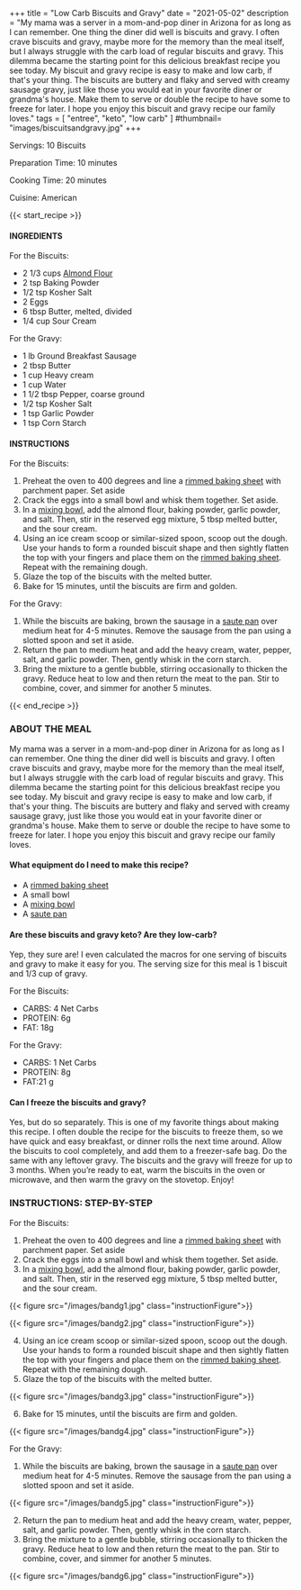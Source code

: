 +++
title = "Low Carb Biscuits and Gravy"
date = "2021-05-02"
description = "My mama was a server in a mom-and-pop diner in Arizona for as long as I can remember. One thing the diner did well is biscuits and gravy. I often crave biscuits and gravy, maybe more for the memory than the meal itself, but I always struggle with the carb load of regular biscuits and gravy. This dilemma became the starting point for this delicious breakfast recipe you see today. My biscuit and gravy recipe is easy to make and low carb, if that's your thing. The biscuits are buttery and flaky and served with creamy sausage gravy, just like those you would eat in your favorite diner or grandma's house. Make them to serve or double the recipe to have some to freeze for later. I hope you enjoy this biscuit and gravy recipe our family loves."
tags = [
    "entree",
    "keto",
    "low carb"
]
#thumbnail= "images/biscuitsandgravy.jpg"
+++

Servings: 10 Biscuits <!--more-->

Preparation Time: 10 minutes

Cooking Time: 20 minutes

Cuisine: American

{{< start_recipe >}}

#### INGREDIENTS 

For the Biscuits: 

* 2 1/3 cups [Almond Flour](https://amzn.to/2POPsYC)
* 2 tsp Baking Powder
* 1/2 tsp Kosher Salt
* 2 Eggs
* 6 tbsp Butter, melted, divided  
* 1/4 cup Sour Cream 
 
For the Gravy: 

* 1 lb Ground Breakfast Sausage 
* 2 tbsp Butter
* 1 cup Heavy cream
* 1 cup Water
* 1 1/2 tbsp Pepper, coarse ground
* 1/2 tsp Kosher Salt
* 1 tsp Garlic Powder
* 1 tsp Corn Starch

#### INSTRUCTIONS

For the Biscuits: 

1. Preheat the oven to 400 degrees and line a [rimmed baking sheet](https://amzn.to/3ul9KrC) with parchment paper. Set aside
2. Crack the eggs into a small bowl and whisk them together. Set aside. 
3. In a [mixing bowl](https://amzn.to/3E1f1cS), add the almond flour, baking powder, garlic powder, and salt. Then, stir in the reserved egg mixture, 5 tbsp melted butter, and the sour cream.
4. Using an ice cream scoop or similar-sized spoon, scoop out the dough. Use your hands to form a rounded biscuit shape and then sightly flatten the top with your fingers and place them on the [rimmed baking sheet](https://amzn.to/3ul9KrC). Repeat with the remaining dough. 
5. Glaze the top of the biscuits with the melted butter. 
6. Bake for 15 minutes, until the biscuits are firm and golden. 

For the Gravy: 

1. While the biscuits are baking, brown the sausage in a [saute pan](https://amzn.to/2ZzNJLG) over medium heat for 4-5 minutes. Remove the sausage from the pan using a slotted spoon and set it aside. 
2. Return the pan to medium heat and add the heavy cream, water, pepper, salt, and garlic powder. Then, gently whisk in the corn starch. 
3. Bring the mixture to a gentle bubble, stirring occasionally to thicken the gravy. Reduce heat to low and then return the meat to the pan. Stir to combine, cover, and simmer for another 5 minutes. 

{{< end_recipe >}}

### ABOUT THE MEAL 

My mama was a server in a mom-and-pop diner in Arizona for as long as I can remember. One thing the diner did well is biscuits and gravy. I often crave biscuits and gravy, maybe more for the memory than the meal itself, but I always struggle with the carb load of regular biscuits and gravy. This dilemma became the starting point for this delicious breakfast recipe you see today. My biscuit and gravy recipe is easy to make and low carb, if that's your thing. The biscuits are buttery and flaky and served with creamy sausage gravy, just like those you would eat in your favorite diner or grandma's house. Make them to serve or double the recipe to have some to freeze for later. I hope you enjoy this biscuit and gravy recipe our family loves. 

#### What equipment do I need to make this recipe?

* A [rimmed baking sheet](https://amzn.to/3ul9KrC) 
* A small bowl 
* A [mixing bowl](https://amzn.to/3E1f1cS) 
* A [saute pan](https://amzn.to/2ZzNJLG)

#### Are these biscuits and gravy keto? Are they low-carb?

Yep, they sure are! I even calculated the macros for one serving of biscuits and gravy to make it easy for you. 
The serving size for this meal is 1 biscuit and 1/3 cup of gravy.  

For the Biscuits: 

* CARBS: 4 Net Carbs
* PROTEIN: 6g 
* FAT: 18g

For the Gravy: 

* CARBS: 1 Net Carbs
* PROTEIN: 8g 
* FAT:21 g

#### Can I freeze the biscuits and gravy?

Yes, but do so separately. This is one of my favorite things about making this recipe. I often double the recipe for the biscuits to freeze them, so we have quick and easy breakfast, or dinner rolls the next time around. Allow the biscuits to cool completely, and add them to a freezer-safe bag. Do the same with any leftover gravy. The biscuits and the gravy will freeze for up to 3 months. When you’re ready to eat, warm the biscuits in the oven or microwave, and then warm the gravy on the stovetop. Enjoy! 

### INSTRUCTIONS: STEP-BY-STEP 

For the Biscuits: 

1. Preheat the oven to 400 degrees and line a [rimmed baking sheet](https://amzn.to/3ul9KrC) with parchment paper. Set aside
2. Crack the eggs into a small bowl and whisk them together. Set aside. 
3. In a [mixing bowl](https://amzn.to/3E1f1cS), add the almond flour, baking powder, garlic powder, and salt. Then, stir in the reserved egg mixture, 5 tbsp melted butter, and the sour cream.

{{< figure src="/images/bandg1.jpg" class="instructionFigure">}}

{{< figure src="/images/bandg2.jpg" class="instructionFigure">}}

4. Using an ice cream scoop or similar-sized spoon, scoop out the dough. Use your hands to form a rounded biscuit shape and then sightly flatten the top with your fingers and place them on the [rimmed baking sheet](https://amzn.to/3ul9KrC). Repeat with the remaining dough. 
5. Glaze the top of the biscuits with the melted butter. 

{{< figure src="/images/bandg3.jpg" class="instructionFigure">}}

6. Bake for 15 minutes, until the biscuits are firm and golden. 

{{< figure src="/images/bandg4.jpg" class="instructionFigure">}}

For the Gravy: 

1. While the biscuits are baking, brown the sausage in a [saute pan](https://amzn.to/2ZzNJLG) over medium heat for 4-5 minutes. Remove the sausage from the pan using a slotted spoon and set it aside. 

{{< figure src="/images/bandg5.jpg" class="instructionFigure">}}

2. Return the pan to medium heat and add the heavy cream, water, pepper, salt, and garlic powder. Then, gently whisk in the corn starch. 
3. Bring the mixture to a gentle bubble, stirring occasionally to thicken the gravy. Reduce heat to low and then return the meat to the pan. Stir to combine, cover, and simmer for another 5 minutes. 

{{< figure src="/images/bandg6.jpg" class="instructionFigure">}}
